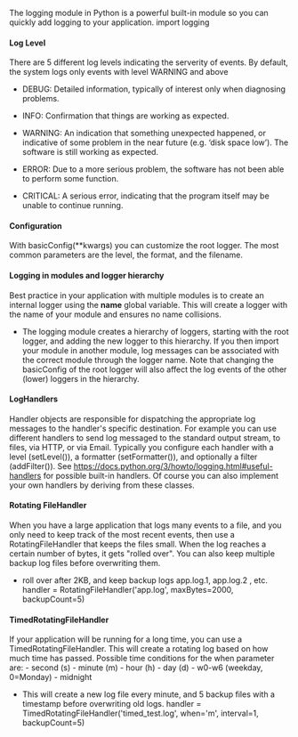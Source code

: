 
The logging module in Python is a powerful built-in module so you can quickly add logging to your application.
import logging

#### Log Level

There are 5 different log levels indicating the serverity of events. By default, the system logs only events with level WARNING and above

* DEBUG: Detailed information, typically of interest only when diagnosing problems.

* INFO: Confirmation that things are working as expected.

* WARNING: An indication that something unexpected happened, or indicative of some problem in the near future (e.g. ‘disk space low’). The software is still working as expected.

* ERROR: Due to a more serious problem, the software has not been able to perform some function.

* CRITICAL: A serious error, indicating that the program itself may be unable to continue running.


#### Configuration

With basicConfig(**kwargs) you can customize the root logger. The most common parameters are the level, the format, and the filename. 

#### Logging in modules and logger hierarchy

Best practice in your application with multiple modules is to create an internal logger using the __name__ global variable. This will create a logger with the name of your module and ensures no name collisions. 

* The logging module creates a hierarchy of loggers, starting with the root logger, and adding the new logger to this hierarchy. If you then import your module in another module, log messages can be associated with the correct module through the logger name. Note that changing the basicConfig of the root logger will also affect the log events of the other (lower) loggers in the hierarchy.


#### LogHandlers

Handler objects are responsible for dispatching the appropriate log messages to the handler's specific destination. For example you can use different handlers to send log messaged to the standard output stream, to files, via HTTP, or via Email. Typically you configure each handler with a level (setLevel()), a formatter (setFormatter()), and optionally a filter (addFilter()). See https://docs.python.org/3/howto/logging.html#useful-handlers for possible built-in handlers. Of course you can also implement your own handlers by deriving from these classes.


#### Rotating FileHandler

When you have a large application that logs many events to a file, and you only need to keep track of the most recent events, then use a RotatingFileHandler that keeps the files small. When the log reaches a certain number of bytes, it gets "rolled over". You can also keep multiple backup log files before overwriting them.

*   roll over after 2KB, and keep backup logs app.log.1, app.log.2 , etc.
    handler = RotatingFileHandler('app.log', maxBytes=2000, backupCount=5)


#### TimedRotatingFileHandler

If your application will be running for a long time, you can use a TimedRotatingFileHandler. This will create a rotating log based on how much time has passed. Possible time conditions for the when parameter are: - second (s) - minute (m) - hour (h) - day (d) - w0-w6 (weekday, 0=Monday) - midnight

*   This will create a new log file every minute, and 5 backup files with a timestamp before overwriting old logs.
    handler = TimedRotatingFileHandler('timed_test.log', when='m', interval=1, backupCount=5)


    